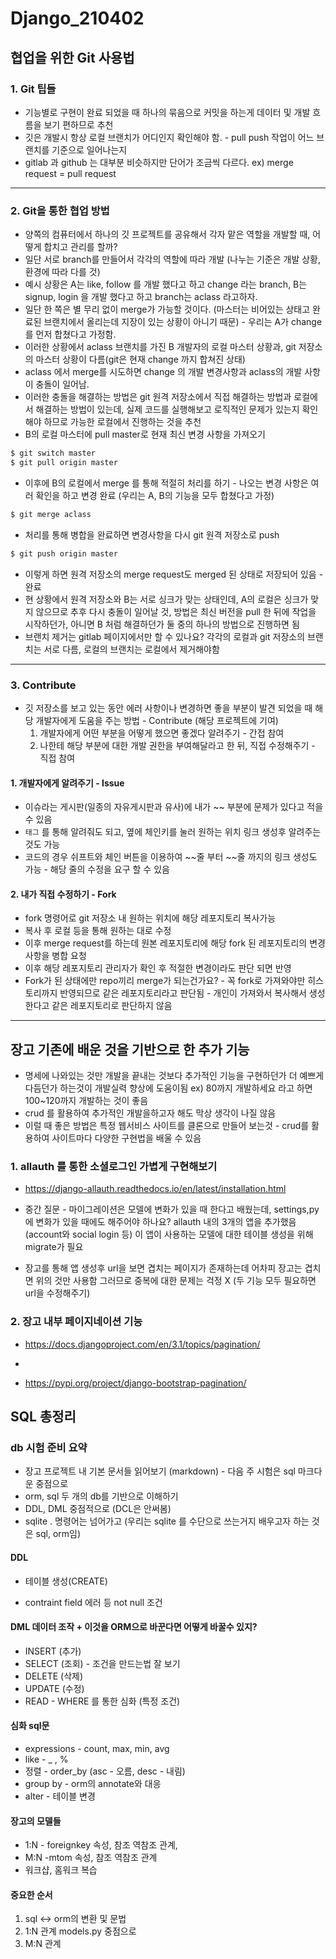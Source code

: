 # Django_210402



## 협업을 위한 Git 사용법

### 1. Git 팁들

- 기능별로 구현이 완료 되었을 때 하나의 묶음으로 커밋을 하는게 데이터 및 개발 흐름을 보기 편하므로 추천
- 깃은 개발시 항상 로컬 브랜치가 어디인지 확인해야 함.  - pull push 작업이 어느 브랜치를 기준으로 일어나는지
- gitlab 과 github 는 대부분 비슷하지만 단어가 조금씩 다르다. ex) merge request = pull request



___



### 2. Git을 통한 협업 방법

- 양쪽의 컴퓨터에서 하나의 깃 프로젝트를 공유해서 각자 맡은 역할을 개발할 때, 어떻게 합치고 관리를 할까?
- 일단 서로 branch를 만들어서 각각의 역할에 따라 개발 (나누는 기준은 개발 상황, 환경에 따라 다를 것)
- 예시 상황은 A는 like, follow 를 개발 했다고 하고 change 라는 branch, B는 signup, login 을 개발 했다고 하고 branch는 aclass 라고하자.
- 일단 한 쪽은 별 무리 없이 merge가 가능할 것이다. (마스터는 비어있는 상태고 완료된 브랜치에서 올리는데 지장이 있는 상황이 아니기 때문) -  우리는 A가 change를 먼저 합쳤다고 가정함.
- 이러한 상황에서 aclass 브랜치를 가진 B 개발자의 로컬 마스터 상황과,  git 저장소의 마스터 상황이 다름(git은 현재 change 까지 합쳐진 상태)
- aclass 에서 merge를 시도하면 change 의 개발 변경사항과 aclass의 개발 사항이 충돌이 일어남.
- 이러한 충돌을 해결하는 방법은 git 원격 저장소에서 직접 해결하는 방법과 로컬에서 해결하는 방법이 있는데, 실제 코드를 실행해보고 로직적인 문제가 있는지 확인해야 하므로 가능한 로컬에서 진행하는 것을 추천 
- B의  로컬 마스터에 pull master로 현재 최신 변경 사항을 가져오기

```bash
$ git switch master
$ git pull origin master
```

- 이후에 B의 로컬에서 merge 를 통해 적절히 처리를 하기 - 나오는 변경 사항은 여러 확인을 하고 변경 완료 (우리는 A, B의 기능을 모두 합쳤다고 가정)

```bash
$ git merge aclass
```

- 처리를 통해 병합을 완료하면 변경사항을 다시 git 원격 저장소로 push

``` bash
$ git push origin master
```

- 이렇게 하면 원격 저장소의 merge request도 merged 된 상태로 저장되어 있음 - 완료
- 현 상황에서 원격 저장소와 B는 서로 싱크가 맞는 상태인데, A의 로컬은 싱크가 맞지 않으므로 추후 다시 충돌이 일어날 것, 방법은 최신 버전을 pull 한 뒤에 작업을 시작하던가, 아니면 B 처럼 해결하던가 둘 중의 하나의 방법으로 진행하면 됨 
- 브랜치 제거는 gitlab 페이지에서만 할 수 있나요? 각각의 로컬과 git 저장소의 브랜치는 서로 다름, 로컬의 브랜치는 로컬에서 제거해야함

___



### 3. Contribute

- 깃 저장소를 보고 있는 동안 에러 사항이나 변경하면 좋을 부분이 발견 되었을 때 해당 개발자에게 도움을 주는 방법 - Contribute (해당 프로젝트에 기여)
  1. 개발자에게 어떤 부분을 어떻게 했으면 좋겠다 알려주기 - 간접 참여
  2. 나한테 해당 부분에 대한 개발 권한을 부여해달라고 한 뒤, 직접 수정해주기 - 직접 참여

#### 1. 개발자에게 알려주기 - Issue

- 이슈라는 게시판(일종의 자유게시판과 유사)에 내가 ~~ 부분에 문제가 있다고 적을 수 있음
- ` 태그 ` 를 통해 알려줘도 되고, 옆에 체인키를 눌러 원하는 위치 링크 생성후 알려주는 것도 가능
- 코드의 경우 쉬프트와 체인 버튼을 이용하여 ~~줄 부터 ~~줄 까지의 링크 생성도 가능 - 해당 줄의 수정을 요구 할 수 있음

#### 2. 내가 직접 수정하기 - Fork

- fork 명령어로 git 저장소 내 원하는 위치에 해당 레포지토리 복사가능
- 복사 후 로컬 등을 통해 원하는 대로 수정
- 이후 merge request를 하는데 원본 레포지토리에 해당 fork 된 레포지토리의 변경 사항을 병합 요청
- 이후 해당 레포지토리 관리자가 확인 후 적절한 변경이라도 판단 되면 반영
- Fork가 된 상태에만 repo끼리 merge가 되는건가요? - 꼭 fork로 가져와야만 히스토리까지 반영되므로 같은 레포지토리라고 판단됨 - 개인이 가져와서 복사해서 생성한다고 같은 레포지토리로 판단하지 않음



___



## 장고 기존에 배운 것을 기반으로 한 추가 기능

- 명세에 나와있는 것만 개발을 끝내는 것보다 추가적인 기능을 구현하던가 더 예쁘게 다듬던가 하는것이 개발실력 향상에 도움이됨 ex) 80까지 개발하세요 라고 하면 100~120까지 개발하는 것이 좋음
- crud 를 활용하여 추가적인 개발을하고자 해도 막상 생각이 나질 않음
- 이럴 때 좋은 방법은 특정 웹서비스 사이트를 클론으로 만들어 보는것 - crud를 활용하여 사이트마다 다양한 구현법을 배울 수 있음



### 1. allauth 를 통한 소셜로그인 가볍게 구현해보기 

- https://django-allauth.readthedocs.io/en/latest/installation.html

- 중간 질문 - 마이그레이션은 모델에 변화가 있을 때 한다고 배웠는데, settings,py에 변화가 있을 때에도 해주어야 하나요? allauth 내의 3개의 앱을 추가했음 (account와 social login 등) 이 앱이 사용하는 모델에 대한 테이블 생성을 위해 migrate가 필요

- 장고를 통해 앱 생성후 url을 보면 겹치는 페이지가 존재하는데 어차피 장고는 겹치면 위의 것만 사용함 그러므로 중복에 대한 문제는 걱정 X (두 기능 모두 필요하면 url을 수정해주기)



### 2. 장고 내부 페이지네이션 기능

- https://docs.djangoproject.com/en/3.1/topics/pagination/
- 



- https://pypi.org/project/django-bootstrap-pagination/





## SQL 총정리

### db 시험 준비 요약

- 장고 프로젝트 내 기본 문서들 읽어보기 (markdown) - 다음 주 시험은 sql 마크다운 중점으로
- orm, sql 두 개의 db를 기반으로 이해하기
- DDL, DML 중점적으로 (DCL은 안써봄)
- sqlite . 명령어는 넘어가고 (우리는 sqlite 를 수단으로 쓰는거지 배우고자 하는 것은 sql, orm임)

#### DDL

- 테이블 생성(CREATE)

- contraint field 에러 등 not null 조건



#### DML 데이터 조작 + 이것을 ORM으로 바꾼다면 어떻게 바꿀수 있지?

- INSERT (추가)
- SELECT (조회) - 조건을 만드는법 잘 보기 
- DELETE (삭제)
- UPDATE (수정)
- READ - WHERE 를 통한 심화 (특정 조건)



#### 심화 sql문

- expressions - count, max, min, avg
- like - _ , % 
- 정렬 - order_by (asc - 오름, desc - 내림)
- group by - orm의 annotate와 대응
- alter - 테이블 변경



#### 장고의 모델들

- 1:N - foreignkey 속성, 참조 역참조 관계, 
- M:N  -mtom 속성, 참조 역참조 관계
- 워크샵, 홈워크 복습



#### 중요한 순서

1. sql <-> orm의 변환 및 문법
2. 1:N 관계 models.py 중점으로
3. M:N 관계 